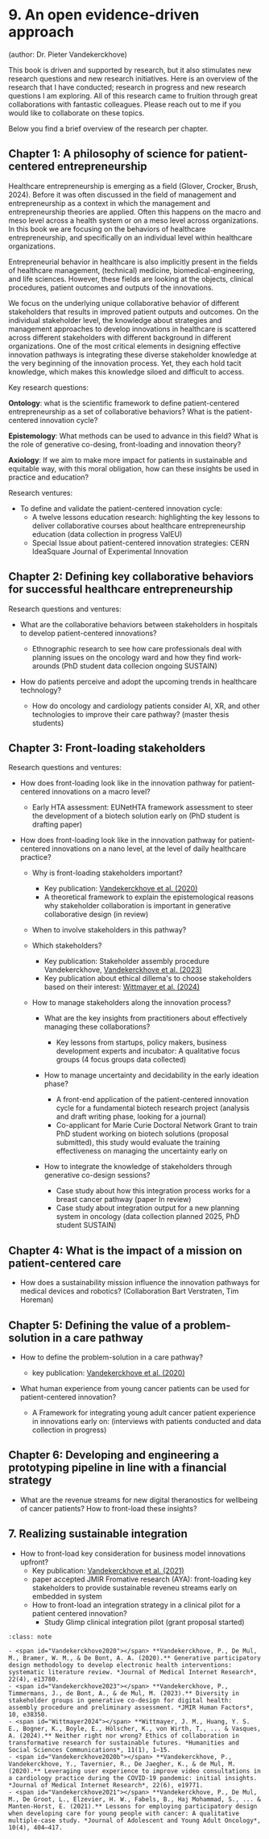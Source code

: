 # 9. An open evidence-driven approach
(author: Dr. Pieter Vandekerckhove)

This book is driven and supported by research, but it also stimulates new research questions and new research initiatives. Here is an overview of the research that I have conducted; research in progress and new research questions I am exploring. All of this research came to fruition through great collaborations with fantastic colleagues. Please reach out to me if you would like to collaborate on these topics.

Below you find a brief overview of the research per chapter.

## Chapter 1: A philosophy of science for patient-centered entrepreneurship
Healthcare entrepreneurship is emerging as a field (Glover, Crocker, Brush, 2024). Before it was often discussed in the field of management and entrepreneurship as a context in which the management and entrepreneurship theories are applied. Often this happens on the macro and meso level across a health system or on a meso level across organizations. In this book we are focusing on the behaviors of healthcare entrepreneurship, and specifically on an individual level within healthcare organizations.

Entrepreneurial behavior in healthcare is also implicitly present in the fields of healthcare management, (technical) medicine, biomedical-engineering, and life sciences. However, these fields are looking at the objects, clinical procedures, patient outcomes and outputs of the innovations.

We focus on the underlying unique collaborative behavior of different stakeholders that results in improved patient outputs and outcomes. On the individual stakeholder level, the knowledge about strategies and management approaches to develop innovations in healthcare is scattered across different stakeholders with different background in different organizations. One of the most critical elements in designing effective innovation pathways is integrating these diverse stakeholder knowledge at the very beginning of the innovation process. Yet, they each hold tacit knowledge, which makes this knowledge siloed and difficult to access.

Key research questions: 

**Ontology**: what is the scientific framework to define patient-centered entrepreneurship as a set of collaborative behaviors? What is the patient-centered innovation cycle?

**Epistemology**: What methods can be used to advance in this field? What is the role of generative co-desing, front-loading and innovation theory?

**Axiology**: If we aim to make more impact for patients in sustainable and equitable way, with this moral obligation, how can these insights be used in practice and education?

Research ventures: 

* To define and validate the patient-centered innovation cycle:
    * A twelve lessons education research: highlighting the key lessons to deliver collaborative courses about healthcare entrepreneurship education (data collection in progress ValEU)
    * Special Issue about patient-centered innovation strategies: CERN IdeaSquare Journal of Experimental Innovation

## Chapter 2: Defining key collaborative behaviors for successful healthcare entrepreneurship

Research questions and ventures:
* What are the collaborative behaviors between stakeholders in hospitals to develop patient-centered innovations?
    * Ethnographic research to see how care professionals deal with planning issues on the oncology ward and how they find work-arounds (PhD student data collecion ongoing SUSTAIN) 

* How do patients perceive and adopt the upcoming trends in healthcare technology?
    * How do oncology and cardiology patients consider AI, XR, and other technologies to improve their care pathway? (master thesis students) 

## Chapter 3: Front-loading stakeholders

Research questions and ventures:
* How does front-loading look like in the innovation pathway for patient-centered innovations on a macro level?
    * Early HTA assessment: EUNetHTA framework assessment to steer the development of a biotech solution early on (PhD student is drafting paper)

* How does front-loading look like in the innovation pathway for patient-centered innovations on a nano level, at the level of daily healthcare practice?

    * Why is front-loading stakeholders important?
        * Key publication: [Vandekerckhove et al. (2020)](#Vandekerckhove2020)
        * A theoretical framework to explain the epistemological reasons why stakeholder collaboration is important in generative collaborative design (in review)   

    * When to involve stakeholders in this pathway?

    * Which stakeholders?
        * Key publication: Stakeholder assembly procedure Vandekerckhove, [Vandekerckhove et al. (2023)](#Vandekerckhove2023)
        * Key publication about ethical dillema's to choose stakeholders based on their interest: [Wittmayer et al. (2024)](#Wittmayer2024)

    * How to manage stakeholders along the innovation process?

        * What are the key insights from practitioners about effectively managing these collaborations?
            * Key lessons from startups, policy makers, business development experts and incubator: A qualitative focus groups (4 focus groups data collected)

        * How to manage uncertainty and decidability in the early ideation phase? 
            * A front-end application of the patient-centered innovation cycle for a fundamental biotech research project (analysis and draft writing phase, looking for a journal)
            * Co-applicant for Marie Curie Doctoral Network Grant to train PhD student working on biotech solutions (proposal submitted), this study would evaluate the training effectiveness on managing the uncertainty early on
        
        * How to integrate the knowledge of stakeholders through generative co-design sessions?
            * Case study about how this integration process works for a breast cancer pathway (paper In review)
            * Case study about integration output for a new planning system in oncology (data collection planned 2025, PhD student SUSTAIN)

## Chapter 4: What is the impact of a mission on patient-centered care
* How does a sustainability mission influence the innovation pathways for medical devices and robotics? (Collaboration Bart Verstraten, Tim Horeman)

## Chapter 5: Defining the value of a problem-solution in a care pathway
*  How to define the problem-solution in a care pathway?
    * key publication:  [Vandekerckhove et al. (2020)](#Vandekerckhove2020b)

* What human experience from young cancer patients can be used for patient-centered innovation?
    * A Framework for integrating young adult cancer patient experience in innovations early on: (interviews with patients conducted and data collection in progress)


## Chapter 6: Developing and engineering a prototyping pipeline in line with a financial strategy
* What are the revenue streams for new digital theranostics for wellbeing of cancer patients? How to front-load these insights?

## 7. Realizing sustainable integration
* How to front-load key consideration for business model innovations upfront?
    * Key publication: [Vandekerckhove et al. (2021)](#Vandekerckhove2021)
    * paper accepted JMIR Fromative research (AYA): front-loading key stakeholders to provide sustainable reveneu streams early on embedded in system
    * How to front-load an integration strategy in a clinical pilot for a patient centered innovation? 
        * Study Glimp clinical integration pilot (grant proposal started)
   


```{admonition} Bibliography
:class: note 

- <span id="Vandekerckhove2020"></span> **Vandekerckhove, P., De Mul, M., Bramer, W. M., & De Bont, A. A. (2020).** Generative participatory design methodology to develop electronic health interventions: systematic literature review. *Journal of Medical Internet Research*, 22(4), e13780.
- <span id="Vandekerckhove2023"></span> **Vandekerckhove, P., Timmermans, J., de Bont, A., & de Mul, M. (2023).** Diversity in stakeholder groups in generative co-design for digital health: assembly procedure and preliminary assessment. *JMIR Human Factors*, 10, e38350.
- <span id="Wittmayer2024"></span> **Wittmayer, J. M., Huang, Y. S. E., Bogner, K., Boyle, E., Hölscher, K., von Wirth, T., ... & Vasques, A. (2024).** Neither right nor wrong? Ethics of collaboration in transformative research for sustainable futures. *Humanities and Social Sciences Communications*, 11(1), 1–15.
- <span id="Vandekerckhove2020b"></span> **Vandekerckhove, P., Vandekerckhove, Y., Tavernier, R., De Jaegher, K., & de Mul, M. (2020).** Leveraging user experience to improve video consultations in a cardiology practice during the COVID-19 pandemic: initial insights. *Journal of Medical Internet Research*, 22(6), e19771.
- <span id="Vandekerckhove2021"></span> **Vandekerckhove, P., De Mul, M., De Groot, L., Elzevier, H. W., Fabels, B., Haj Mohammad, S., ... & Manten-Horst, E. (2021).** Lessons for employing participatory design when developing care for young people with cancer: A qualitative multiple-case study. *Journal of Adolescent and Young Adult Oncology*, 10(4), 404–417.



